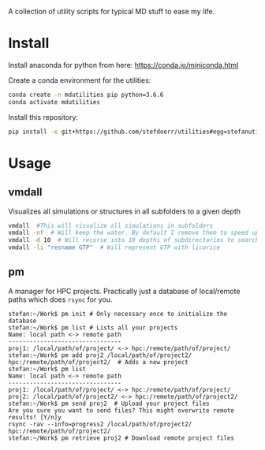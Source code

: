 A collection of utility scripts for typical MD stuff to ease my life.

# Install
Install anaconda for python from here: https://conda.io/miniconda.html

Create a conda environment for the utilities:
```sh
conda create -n mdutilities pip python=3.6.6
conda activate mdutilities
```

Install this repository:
```sh
pip install -e git+https://github.com/stefdoerr/utilities#egg=stefanutils
```

# Usage

## vmdall
Visualizes all simulations or structures in all subfolders to a given depth

```sh
vmdall  #This will visualize all simulations in subfolders
vmdall -nf  # Will keep the water. By default I remove them to speed up stuff
vmdall -d 10  # Will recurse into 10 depths of subdirectories to search for files
vmdall -li "resname GTP"  # Will represent GTP with licorice
```

## pm
A manager for HPC projects. Practically just a database of local/remote paths which does `rsync` for you.

```
stefan:~/Work$ pm init # Only necessary once to initialize the database
stefan:~/Work$ pm list # Lists all your projects
Name: local path <-> remote path
--------------------------------
proj1: /local/path/of/project/ <-> hpc:/remote/path/of/project/
stefan:~/Work$ pm add proj2 /local/path/of/project2/ hpc:/remote/path/of/project2/  # Adds a new project
stefan:~/Work$ pm list
Name: local path <-> remote path
--------------------------------
proj1: /local/path/of/project/ <-> hpc:/remote/path/of/project/
proj2: /local/path/of/project2/ <-> hpc:/remote/path/of/project2/
stefan:~/Work$ pm send proj2  # Upload your project files
Are you sure you want to send files? This might overwrite remote results! [Y/n]y
rsync -rav --info=progress2 /local/path/of/project2/ hpc:/remote/path/of/project2/
stefan:~/Work$ pm retrieve proj2 # Download remote project files
```
